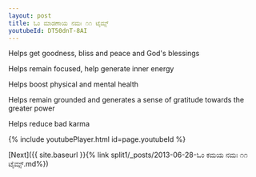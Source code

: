 ```yaml
---
layout: post
title: ಓಂ ಮಾಡಣಾಯ ನಮಃ ೧೧ ಟೈಮ್ಸ್
youtubeId: DT50dnT-8AI
---
```

 
 
Helps get goodness, bliss and peace and God's blessings
 
Helps remain focused, help generate inner energy 
 
Helps boost physical and mental health 
 
Helps remain grounded and generates a sense of gratitude towards the greater power 
 
Helps reduce bad karma
 
 
 
 


{% include youtubePlayer.html id=page.youtubeId %}
 
[Next]({{ site.baseurl }}{% link  split1/_posts/2013-06-28-ಓಂ ಕಮಯ ನಮಃ ೧೧ ಟೈಮ್ಸ್.md%})
 
